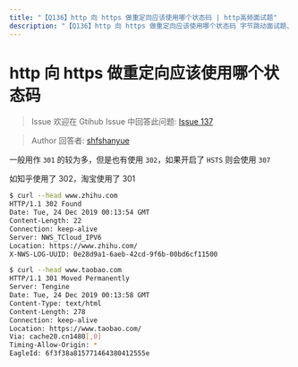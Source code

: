 ```yaml
---
title: "【Q136】http 向 https 做重定向应该使用哪个状态码 | http高频面试题"
description: "【Q136】http 向 https 做重定向应该使用哪个状态码 字节跳动面试题、阿里腾讯面试题、美团小米面试题。"
---
```


# http 向 https 做重定向应该使用哪个状态码

> Issue
> 欢迎在 Gtihub Issue 中回答此问题: [Issue 137](https://github.com/shfshanyue/Daily-Question/issues/137)

> Author
> 回答者: [shfshanyue](https://github.com/shfshanyue)

一般用作 `301` 的较为多，但是也有使用 `302`，如果开启了 `HSTS` 则会使用 `307`

如知乎使用了 302，淘宝使用了 301

```bash
$ curl --head www.zhihu.com
HTTP/1.1 302 Found
Date: Tue, 24 Dec 2019 00:13:54 GMT
Content-Length: 22
Connection: keep-alive
Server: NWS_TCloud_IPV6
Location: https://www.zhihu.com/
X-NWS-LOG-UUID: 0e28d9a1-6aeb-42cd-9f6b-00bd6cf11500

$ curl --head www.taobao.com
HTTP/1.1 301 Moved Permanently
Server: Tengine
Date: Tue, 24 Dec 2019 00:13:58 GMT
Content-Type: text/html
Content-Length: 278
Connection: keep-alive
Location: https://www.taobao.com/
Via: cache20.cn1480[,0]
Timing-Allow-Origin: *
EagleId: 6f3f38a815771464380412555e

```

